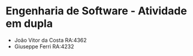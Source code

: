 # Engenharia de Software - Atividade em dupla

- João Vitor da Costa RA:4362  
- Giuseppe Ferri RA:4232
